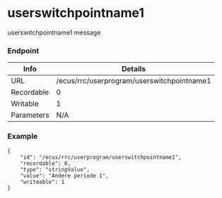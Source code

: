 # userswitchpointname1

userswitchpointname1 message


### Endpoint

| Info  | Details |
| ------------- | ------------- |
| URL   | /ecus/rrc/userprogram/userswitchpointname1   |
| Recordable   | 0   |
| Writable   | 1   |
| Parameters  | N/A  |

### Example
```
{
    "id": "/ecus/rrc/userprogram/userswitchpointname1",
    "recordable": 0,
    "type": "stringValue",
    "value": "Andere periode 1",
    "writeable": 1
}
```
